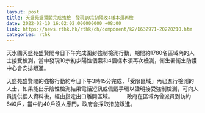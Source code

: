 ```yaml
---
layout: post
title: 天盛苑盛賢閣完成強檢　發現10宗初陽及4樣本須再檢
date: 2022-02-10 16:02:02.000000000 +08:00
link: https://news.rthk.hk/rthk/ch/component/k2/1632971-20220210.htm
categories: rthk
---
```


天水圍天盛苑盛賢閣今日下午完成圍封強制檢測行動，期間約1780名區域內的人士接受檢測，當中發現10宗初步陽性個案和4個樣本須再次檢測，衞生署衞生防護中心會安排跟進。

天盛苑盛賢閣的強檢行動約今日下午3時15分完成，「受限區域」內已進行檢測的人士，如果能出示陰性檢測結果電話短訊或佩戴手環以證明接受強制檢測，可向人員提供個人資料後，經由指定出口離開區域。
　　
政府在區域內曾派員到訪約640戶，當中約40戶沒人應門，政府會採取措施跟進。
　　

